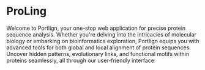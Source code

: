 # ProLing
Welcome to Portlign, your one-stop web application for precise protein sequence analysis.
Whether you're delving into the intricacies of molecular biology or embarking on bioinformatics exploration,
Portlign equips you with advanced tools for both global and local alignment of protein sequences.
Uncover hidden patterns, evolutionary links, and functional motifs within proteins seamlessly, all through our user-friendly interface

